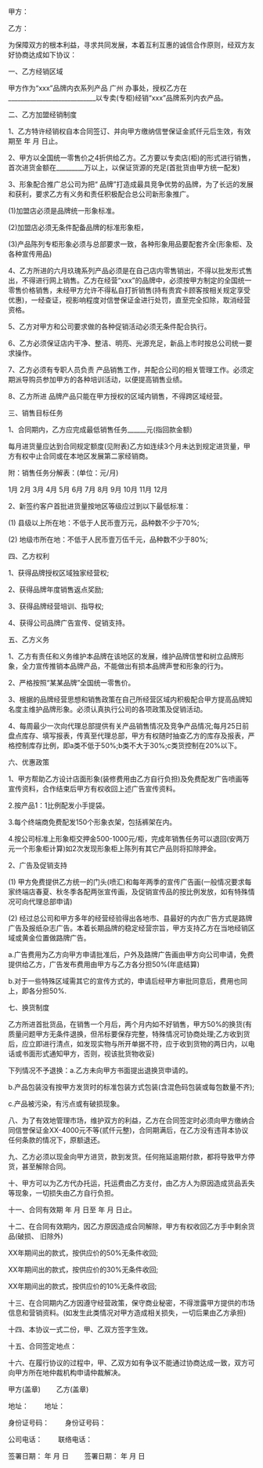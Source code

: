 
 


甲方：


乙方：


为保障双方的根本利益，寻求共同发展，本着互利互惠的诚信合作原则，经双方友好协商达成如下协议：


一、乙方经销区域


甲方作为“xxx”品牌内衣系列产品
广州
办事处，授权乙方在____________________________以专卖(专柜)经销“xxx”品牌系列内衣产品。


二、乙方加盟经销制度


1、乙方特许经销权自本合同签订、并向甲方缴纳信誉保证金贰仟元后生效，有效期至 年 月 日止。


2、甲方以全国统一零售价之4折供给乙方。乙方要以专卖店(柜)的形式进行销售，首次进货金额在_________万以上，以保证货源的充足(首批货由甲方统一配发)


3、形象配合推广总公司为把“ 品牌”打造成最具竞争优势的品牌，为了长远的发展和获利，要求乙方有义务和责任积极配合总公司新形象推广。


(1)加盟店必须是品牌统一形象标准。


(2)加盟店必须无条件配备品牌的标准形象柜，


(3)产品陈列专柜形象必须与总部要求一致，各种形象用品要配套齐全(形象柜、及各种宣传用品)


4、乙方所进的六月玖瑰系列产品必须是在自己店内零售销出，不得以批发形式售出，不得进行网上销售。乙方在经营“xxx”的品牌中，必须按甲方制定的全国统一零售价格销售，未经甲方允许不得私自打折销售(持有贵宾卡顾客按相关规定享受优惠)，一经查证，视影响程度对信誉保证金进行处罚，直至完全扣除，取消经营资格。


5、乙方对甲方和公司要求做的各种促销活动必须无条件配合执行。


6、乙方必须保证店内干净、整洁、明亮、光源充足，新品上市时按总公司统一要求操作。


7、乙方必须有专职人员负责 产品销售工作，并配合公司的相关管理工作。必须定期派导购员参加甲方的各种培训活动，以便提高销售业绩。


8、乙方所进 品牌产品只能在甲方授权的区域内销售，不得跨区域经营。


三、销售目标任务


1、合同期内，乙方应完成最低销售任务______元(指回款金额)


每月进货量应达到合同规定额度(见附表)乙方如连续3个月未达到规定进货量，甲方有权中止合同或在本地区发展第二家经销商。


附：销售任务分解表：(单位：元/月)


1月 2月 3月 4月 5月 6月 7月 8月 9月 10月 11月 12月


2、新签约客户首批进货量按地区等级应过到以下最低标准：


(1) 县级以上所在地：不低于人民币壹万元，品种数不少于70%;


(2) 地级市所在地：不低于人民币壹万伍千元，品种数不少于80%;


四、乙方权利


1、获得品牌授权区域独家经营权;


2、获得品牌年度销售返点奖励;


3、获得品牌经营培训、指导权;


4、获得公司品牌广告宣传、促销支持。


五、乙方义务


1、乙方有责任和义务维护本品牌在该地区的发展，维护品牌信誉和树立品牌形象，全力宣传推销本品牌产品，不能做出有损本品牌声誉和形象的行为。


2、严格按照“某某品牌”全国统一零售价。


3、根据的品牌经营思想和销售政策在自己所经营区域内积极配合甲方提高品牌知名度主维护品牌形象。必须认真执行公司的各项政策及促销活动。


4、每周最少一次向代理总部提供有关产品销售情况及竞争产品情况;每月25日前盘点库存、填写报表，传真至代理总部，甲方有权随时抽查乙方的库存及报表，严格控制库存比例，即a类不低于50%;b类不大于30%;c类货控制在20%以下。


六、优惠政策


1、甲方帮助乙方设计店面形象(装修费用由乙方自行负担)及免费配发广告喷画等宣传资料，合作结束后甲方有权收回上述广告宣传资料。


2.按产品1：1比例配发小手提袋。


3.每个终端商免费配发150个形象衣架，包括裤架在内。


4.按公司标准上形象柜交押金500-1000元/柜，完成年销售任务可以退回(安两万元一个形象柜计算)如2次发现形象柜上陈列有其它产品则将扣除押金。


2、广告及促销支持


(1) 甲方免费提供乙方统一的门头(喷汇)和每年两季的宣传广告画(一般情况要求每家终端店春夏、秋冬季各配两张宣传画，及促销宣传品的按比例发放，如有特殊情况可向代理总部申请)


(2) 经过总公司和甲方多年的经营经验得出各地市、县最好的内衣广告方式是路牌广告及报纸杂志广告。本着长期品牌的稳定经营宗旨，甲方支持乙方在当地经销区域或黄金位置做路牌广告。


a.广告费用为乙方向甲方申请批准后，户外及路牌广告画由甲方向公司申请，免费提供给乙方，广告发布费用由甲方与乙方各分担50%(年底结算)


b.对于一些特殊区域需其它的宣传方式的，申请后经甲方审批同意后，费用也同上，即各分担50%.


七、换货制度


乙方所进首批货品，在销售一个月后，两个月内如不好销售，甲方50%的换货(有质量问题甲方无条件退换，但吊标要保存完整，特殊情况可协商处理;乙方收到货后，应立即进行清点，如发现实物与所开单据不符，应于收到货物的两日内，以电话或书面形式通知甲方，否则，视该批货物收妥)


下列情况不予退换：a.乙方未向甲方书面提出退换货申请的。


b.产品包装没有按甲方发货时的标准包装方式包装(含混色码包装或每包数量不齐);


c.产品被污染，有污点或有破损现象。


八、为了有效地管理市场，维护双方的利益，乙方在合同签定时必须向甲方缴纳合同信誉保证金XX-4000元不等(贰仟元整)，合同期满后，在乙方没有违背本协议任何条款的情况下，原额退还。


九、乙方必须以现金向甲方进货，款到发货。任何拖延逾期付款，都将导致甲方停货，甚至解除合同。


十、甲方可以为乙方代办托运，托运费由乙方支付，由乙方人为原因造成货品丢失等现象，一切损失由乙方自行负担。


十一、合同有效期 年 月 日至 年 月 日止。


十二、在合同有效期内，因乙方原因造成合同解除，甲方有权收回乙方手中剩余货品(破损、 旧除外)


XX年期间出的款式，按供应价的50%无条件收回;


XX年期间出的款式，按供应价的30%无条件收回;


XX年期间出的款式，按供应价的10%无条件收回;


十三、在合同期内乙方因遵守经营政策，保守商业秘密，不得泄露甲方提供的市场信息和营销资料。(如发生此类情况对甲方造成相关损失，一切后果由乙方承担)


十四、本协议一式二份，甲、乙双方签字生效。


十五、合同签定地点：


十六、在履行协议的过程中，甲、乙双方如有争议不能通过协商达成一致，双方可向甲方所在地仲裁机构申请仲裁解决。


甲方(盖章) 　　乙方(盖章)


地址： 　　地址：


身份证号码： 　　身份证号码：


公司电话： 　　联络电话：


签署日期： 年 月 日 　　签署日期： 年 月 日
 


 

 
 
 
 
 
  


  
 

  


  


  
 
 
 
 

